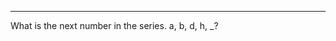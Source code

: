 

----------
What is the next number in the series. a, b, d, h, _?
<!-- 
Sol:
a=1
b=2
d=4
h=8
This is a 2n series starting with n = 0, 1, 2, ...24
= 16 which is p. Ans = p -->